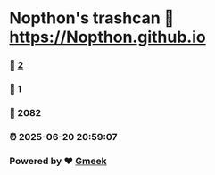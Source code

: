 # Nopthon's trashcan :link: https://Nopthon.github.io 
### :page_facing_up: [2](https://Nopthon.github.io/tag.html) 
### :speech_balloon: 1 
### :hibiscus: 2082 
### :alarm_clock: 2025-06-20 20:59:07 
### Powered by :heart: [Gmeek](https://github.com/Meekdai/Gmeek)
